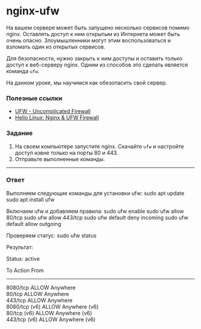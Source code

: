 # nginx-ufw

На вашем сервере может быть запущено несколько сервисов помимо nginx. Оставлять доступ к ним открытым из Интернета может быть очень опасно.
Злоумышленники могут этим воспользоваться и взломать один из открытых сервисов.

Для безопасности, нужно закрыть к ним доступы и оставить только доступ к веб-серверу nginx. Одним из способов это сделать является команда `ufw`.

На данном уроке, мы научимся как обезопасить свой сервер.

### Полезные ссылки

- [UFW - Uncomplicated Firewall](https://help.ubuntu.com/community/UFW)
- [Hello Linux: Nginx & UFW Firewall](https://www.codingforentrepreneurs.com/blog/hello-linux-nginx-and-ufw-firewall)

### Задание

1. На своем компьютере запустите nginx. Скачайте `ufw` и настройте доступ извне только на порты 80 и 443.
2. Отправьте выполненные команды.

---

### Ответ
Выполняем следующие команды для установки ufw:
sudo apt update
sudo apt install ufw

Включаем ufw и добавляем правила:
sudo ufw enable
sudo ufw allow 80/tcp
sudo ufw allow 443/tcp
sudo ufw default deny incoming
sudo ufw default allow outgoing

Проверяем статус:
sudo ufw status

Результат:

Status: active

To                         Action      From
--                         ------      ----
8080/tcp                   ALLOW       Anywhere                  
80/tcp                     ALLOW       Anywhere                  
443/tcp                    ALLOW       Anywhere                  
8080/tcp (v6)              ALLOW       Anywhere (v6)             
80/tcp (v6)                ALLOW       Anywhere (v6)             
443/tcp (v6)               ALLOW       Anywhere (v6) 